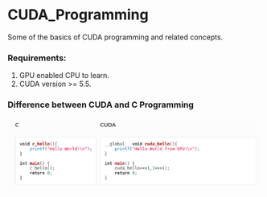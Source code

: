 # CUDA_Programming
Some of the basics of CUDA programming and related concepts.

### Requirements:
1. GPU enabled CPU to learn.  
2. CUDA version >= 5.5.  


### Difference between CUDA and C Programming
![Screenshot](Diff.png)


